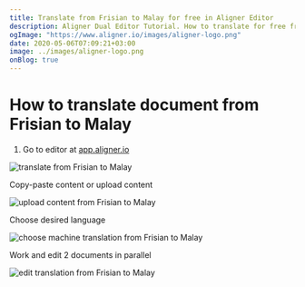 ```yaml
---
title: Translate from Frisian to Malay for free in Aligner Editor
description: Aligner Dual Editor Tutorial. How to translate for free from Frisian to Malay. Aligner is multilingual document management platform. 
ogImage: "https://www.aligner.io/images/aligner-logo.png"
date: 2020-05-06T07:09:21+03:00
image: ../images/aligner-logo.png
onBlog: true
---
```


# How to translate document from Frisian to Malay

1. Go to editor at [app.aligner.io](https://app.aligner.io "Aligner App web page")

![translate from Frisian to Malay](../aligner-blank-editor.png "translate from Frisian to Malay")

Copy-paste content or upload content

![upload content from Frisian to Malay](../aligner-uploaded-document.png "upload content from Frisian to Malay")

Choose desired language

![choose machine translation from Frisian to Malay](../aligner-language-dropdown.png "choose machine translation from Frisian to Malay")

Work and edit 2 documents in parallel

![edit translation from Frisian to Malay](../aligner-double-sitded-editor.png "edit translation from Frisian to Malay")


